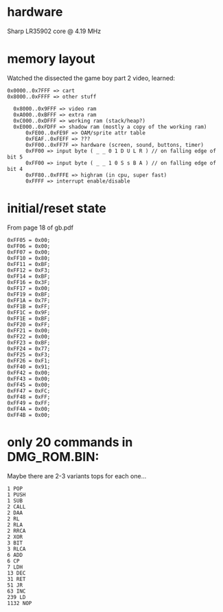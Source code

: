 # hardware
  Sharp LR35902 core @ 4.19 MHz

# memory layout

 Watched the dissected the game boy part 2 video, learned:

    0x0000..0x7FFF => cart
    0x8000..0xFFFF => other stuff

      0x8000..0x9FFF => video ram
      0xA000..0xBFFF => extra ram
      0xC000..0xDFFF => working ram (stack/heap?)
      0xE000..0xFDFF => shadow ram (mostly a copy of the working ram)
          0xFE00..0xFE9F => OAM/sprite attr table
          0xFEAF..0xFEFF => ???
          0xFF00..0xFF7F => hardware (screen, sound, buttons, timer)
          0xFF00 => input byte ( _ _ 0 1 D U L R ) // on falling edge of bit 5
          0xFF00 => input byte ( _ _ 1 0 S s B A ) // on falling edge of bit 4
          0xFF80..0xFFFE => highram (in cpu, super fast)
          0xFFFF => interrupt enable/disable

# initial/reset state

From page 18 of gb.pdf

    0xFF05 = 0x00;
    0xFF06 = 0x00;
    0xFF07 = 0x00;
    0xFF10 = 0x80;
    0xFF11 = 0xBF;
    0xFF12 = 0xF3;
    0xFF14 = 0xBF;
    0xFF16 = 0x3F;
    0xFF17 = 0x00;
    0xFF19 = 0xBF;
    0xFF1A = 0x7F;
    0xFF1B = 0xFF;
    0xFF1C = 0x9F;
    0xFF1E = 0xBF;
    0xFF20 = 0xFF;
    0xFF21 = 0x00;
    0xFF22 = 0x00;
    0xFF23 = 0xBF;
    0xFF24 = 0x77;
    0xFF25 = 0xF3;
    0xFF26 = 0xF1;
    0xFF40 = 0x91;
    0xFF42 = 0x00;
    0xFF43 = 0x00;
    0xFF45 = 0x00;
    0xFF47 = 0xFC;
    0xFF48 = 0xFF;
    0xFF49 = 0xFF;
    0xFF4A = 0x00;
    0xFF4B = 0x00;

# only 20 commands in DMG_ROM.BIN:

Maybe there are 2-3 variants tops for each one...

    1 POP
    1 PUSH
    1 SUB
    2 CALL
    2 DAA
    2 RL
    2 RLA
    2 RRCA
    2 XOR
    3 BIT
    3 RLCA
    6 ADD
    6 CP
    7 LDH
    13 DEC
    31 RET
    51 JR
    63 INC
    239 LD
    1132 NOP

